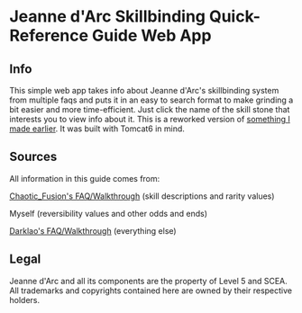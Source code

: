 # Jeanne d'Arc Skillbinding Quick-Reference Guide Web App

## Info

This simple web app takes info about Jeanne d'Arc's skillbinding system from multiple faqs and puts it in an easy to search format to make grinding a bit easier and more time-efficient. Just click the name of the skill stone that interests you to view info about it. This is a reworked version of [something I made earlier](http://github.com/cjbennett/jeannedarc). It was built with Tomcat6 in mind.

## Sources

All information in this guide comes from:

[Chaotic_Fusion's FAQ/Walkthrough](http://www.cheatcc.com/psp/sg/jeanne_darc.txt) (skill descriptions and rarity values)

Myself (reversibility values and other odds and ends)

[Darklao's FAQ/Walkthrough](http://www.gamefaqs.com/psp/934454-jeanne-darc/faqs/50626) (everything else)

## Legal

Jeanne d'Arc and all its components are the property of Level 5 and SCEA. All trademarks and copyrights contained here are owned by their respective holders.